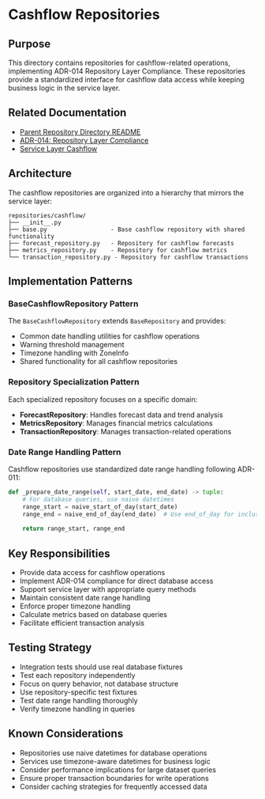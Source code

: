 # Cashflow Repositories

## Purpose

This directory contains repositories for cashflow-related operations, implementing ADR-014 Repository Layer Compliance. These repositories provide a standardized interface for cashflow data access while keeping business logic in the service layer.

## Related Documentation

- [Parent Repository Directory README](/code/debtonator/src/repositories/README.md)
- [ADR-014: Repository Layer Compliance](/code/debtonator/docs/adr/compliance/adr-014-compliance.md)
- [Service Layer Cashflow](/code/debtonator/src/services/cashflow/)

## Architecture

The cashflow repositories are organized into a hierarchy that mirrors the service layer:

```tree
repositories/cashflow/
├── __init__.py
├── base.py                  - Base cashflow repository with shared functionality
├── forecast_repository.py   - Repository for cashflow forecasts
├── metrics_repository.py    - Repository for cashflow metrics
└── transaction_repository.py - Repository for cashflow transactions
```

## Implementation Patterns

### BaseCashflowRepository Pattern

The `BaseCashflowRepository` extends `BaseRepository` and provides:

- Common date handling utilities for cashflow operations
- Warning threshold management
- Timezone handling with ZoneInfo
- Shared functionality for all cashflow repositories

### Repository Specialization Pattern

Each specialized repository focuses on a specific domain:

- **ForecastRepository**: Handles forecast data and trend analysis
- **MetricsRepository**: Manages financial metrics calculations
- **TransactionRepository**: Manages transaction-related operations

### Date Range Handling Pattern

Cashflow repositories use standardized date range handling following ADR-011:

```python
def _prepare_date_range(self, start_date, end_date) -> tuple:
    # For database queries, use naive datetimes
    range_start = naive_start_of_day(start_date)
    range_end = naive_end_of_day(end_date)  # Use end_of_day for inclusive range
    
    return range_start, range_end
```

## Key Responsibilities

- Provide data access for cashflow operations
- Implement ADR-014 compliance for direct database access
- Support service layer with appropriate query methods
- Maintain consistent date range handling
- Enforce proper timezone handling
- Calculate metrics based on database queries
- Facilitate efficient transaction analysis

## Testing Strategy

- Integration tests should use real database fixtures
- Test each repository independently
- Focus on query behavior, not database structure
- Use repository-specific test fixtures
- Test date range handling thoroughly
- Verify timezone handling in queries

## Known Considerations

- Repositories use naive datetimes for database operations
- Services use timezone-aware datetimes for business logic
- Consider performance implications for large dataset queries
- Ensure proper transaction boundaries for write operations
- Consider caching strategies for frequently accessed data
